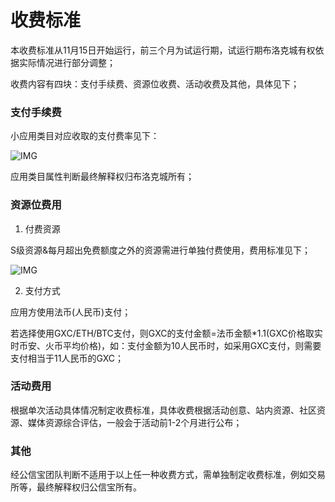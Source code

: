 # 收费标准

本收费标准从11月15日开始运行，前三个月为试运行期，试运行期布洛克城有权依据实际情况进行部分调整；

收费内容有四块：支付手续费、资源位收费、活动收费及其他，具体见下；

### 支付手续费

小应用类目对应收取的支付费率见下：

![IMG](/blockcity/img/收费标准.jpg)

应用类目属性判断最终解释权归布洛克城所有；

### 资源位费用

1. 付费资源

S级资源&每月超出免费额度之外的资源需进行单独付费使用，费用标准见下；

![IMG](/blockcity/img/广告费用.jpg)

2. 支付方式

应用方使用法币(人民币)支付；

若选择使用GXC/ETH/BTC支付，则GXC的支付金额=法币金额*1.1(GXC价格取实时币安、火币平均价格)，如：支付金额为10人民币时，如采用GXC支付，则需要支付相当于11人民币的GXC；

### 活动费用

根据单次活动具体情况制定收费标准，具体收费根据活动创意、站内资源、社区资源、媒体资源综合评估，一般会于活动前1-2个月进行公布；

### 其他

经公信宝团队判断不适用于以上任一种收费方式，需单独制定收费标准，例如交易所等，最终解释权归公信宝所有。
